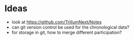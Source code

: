 # Ideas
- look at https://github.com/TriliumNext/Notes
- can git version control be used for the chronological data?
- for storage in git, how to merge different participation?
